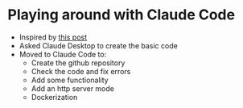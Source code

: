 # Playing around with Claude Code

- Inspired by [this post](https://gist.github.com/simonw/ba1e9fa26fc8af08934d7bc0805b9b80)
- Asked Claude Desktop to create the basic code
- Moved to Claude Code to:
  - Create the github repository
  - Check the code and fix errors
  - Add some functionality
  - Add an http server mode
  - Dockerization